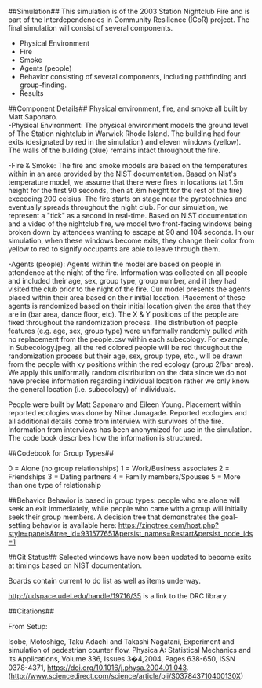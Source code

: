 ##Simulation##
This simulation is of the 2003 Station Nightclub Fire and is part of the Interdependencies in Community Resilience (ICoR) project. The final simulation will consist of several components.

* Physical Environment
* Fire
* Smoke
* Agents (people)
* Behavior consisting of several components, including pathfinding and group-finding.
* Results
 

##Component Details##
Physical environment, fire, and smoke all built by Matt Saponaro.  
  -Physical Environment: The physical environment models the ground level of The Station nightclub in Warwick
  Rhode Island. The building had four exits (designated by red in the simulation) and eleven windows (yellow).
  The walls of the building (blue) remains intact throughout the fire.

 -Fire & Smoke: The fire and smoke models are based on the temperatures within in an area provided by the NIST
documentation. Based on Nist's temperature model, we assume that there were fires in locations
(at 1.5m height for the first 90 seconds, then at .6m height for the rest of the fire) exceeding 200 celsius.
The fire starts on stage near the pyrotechnics and eventually spreads throughout the night club.
For our simulation, we represent a "tick" as a second in real-time. Based on NIST documentation and a video of the nightclub fire, we model two front-facing windows being broken down by attendees wanting to
escape at 90 and 104 seconds. In our simulation, when these windows become exits, they change their color from
yellow to red to signify occupants are able to leave through them.
 
 -Agents (people): Agents within the model are based on people in attendence at the night of the fire. Information was
 collected on all people and included their age, sex, group type, group number, and if they had visited the club prior
 to the night of the fire. Our model presents the agents placed within their area based on their initial location.
 Placement of these agents is randomized based on their initial location given the area that they are in (bar area, dance floor,
 etc).
  The X & Y positions of the people are fixed throughout the randomization process. The distribution of people features 
  (e.g. age, sex, group type) were uniformally randomly pulled with no replacement from the people.csv within each
  subecology. For example, in Subecology.jpeg, all the red colored people will be red throughout the randomization process
  but their age, sex, group type, etc., will be drawn from the people with xy positions within the red ecology (group 2/bar area).
  We apply this uniformally random distribution on the data since we do not have precise information regarding individual location
  rather we only know the general location (i.e. subecology) of individuals.
  
	
People were built by Matt Saponaro and Eileen Young. Placement within reported ecologies was done by Nihar Junagade.
Reported ecologies and all additional details come from interview with survivors of the fire.
Information from interviews has been anonymized for use in the simulation. The code book describes how the
information is structured.


##Codebook for Group Types##

0 = Alone (no group relationships)
1 = Work/Business associates
2 = Friendships
3 = Dating partners
4 = Family members/Spouses
5 = More than one type of relationship

##Behavior
Behavior is based in group types: people who are alone will seek an exit immediately, while people who came with a group will initially seek their group members.
A decision tree that demonstrates the goal-setting behavior is available here: https://zingtree.com/host.php?style=panels&tree_id=931577651&persist_names=Restart&persist_node_ids=1


##Git Status##
Selected windows have now been updated to become exits at timings based on NIST documentation.

Boards contain current to do list as well as items underway.

http://udspace.udel.edu/handle/19716/35 is a link to the DRC library.

##Citations##

From Setup:

Isobe, Motoshige, Taku Adachi and Takashi Nagatani, Experiment and simulation of pedestrian counter flow, Physica A: Statistical Mechanics and its Applications,
Volume 336, Issues 3�4,2004, Pages 638-650, ISSN 0378-4371,
https://doi.org/10.1016/j.physa.2004.01.043. (http://www.sciencedirect.com/science/article/pii/S037843710400130X)